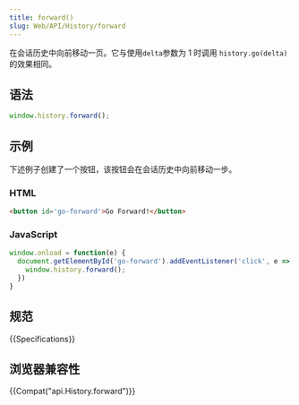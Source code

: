 ```yaml
---
title: forward()
slug: Web/API/History/forward
---
```

在会话历史中向前移动一页。它与使用`delta`参数为 1 时调用 `history.go(delta)`的效果相同。

## 语法

```js
window.history.forward();
```

## 示例

下述例子创建了一个按钮，该按钮会在会话历史中向前移动一步。

### HTML

```html
<button id='go-forward'>Go Forward!</button>
```

### JavaScript

```js
window.onload = function(e) {
  document.getElementById('go-forward').addEventListener('click', e => {
    window.history.forward();
  })
}
```

## 规范

{{Specifications}}

## 浏览器兼容性

{{Compat("api.History.forward")}}
